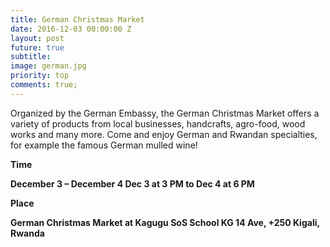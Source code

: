 ```yaml
---
title: German Christmas Market
date: 2016-12-03 00:00:00 Z
layout: post
future: true
subtitle: 
image: german.jpg
priority: top
comments: true;
---
```

Organized by the German Embassy, the German Christmas Market offers a variety of products from local businesses, handcrafts, agro-food, wood works and many more.
Come and enjoy German and Rwandan specialties, for example the famous German mulled wine!

<strong>Time<strong></strong>

December 3 – December 4
Dec 3 at 3 PM to Dec 4 at 6 PM


<strong>Place</strong>

German Christmas Market at Kagugu SoS School
KG 14 Ave, +250 Kigali, Rwanda
